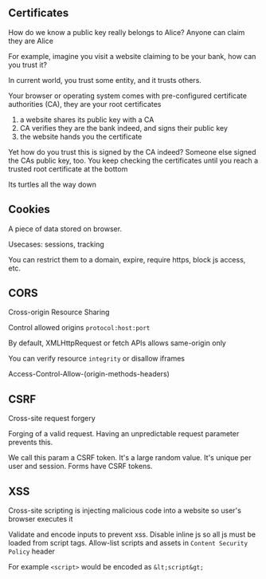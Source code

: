 

## Certificates 

How do we know a public key really belongs to Alice? Anyone can claim they are Alice

For example, imagine you visit a website claiming to be your bank, how can you trust it?

In current world, you trust some entity, and it trusts others. 

Your browser or operating system comes with pre-configured certificate authorities (CA), they are your root certificates
1. a website shares its public key with a CA 
2. CA verifies they are the bank indeed, and signs their public key 
3. the website hands you the certificate 

Yet how do you trust this is signed by the CA indeed? Someone else signed the CAs public key, too. You keep checking the certificates until you reach a trusted root certificate at the bottom 

Its turtles all the way down 


## Cookies 

A piece of data stored on browser. 

Usecases: sessions, tracking

You can restrict them to a domain, expire, require https, block js access, etc. 

## CORS

Cross-origin Resource Sharing 

Control allowed origins `protocol:host:port`

By default, XMLHttpRequest or fetch APIs allows same-origin only 

You can verify resource `integrity` or disallow iframes 

Access-Control-Allow-(origin-methods-headers)

## CSRF

Cross-site request forgery  

Forging of a valid request. Having an unpredictable request parameter prevents this. 

We call this param a CSRF token. It's a large random value. It's unique per user and session. Forms have CSRF tokens. 

## XSS

Cross-site scripting is injecting malicious code into a website so user's browser executes it 

Validate and encode inputs to prevent xss. Disable inline js so all js must be loaded from script tags. Allow-list scripts and assets in `Content Security Policy` header

For example `<script>` would be encoded as `&lt;script&gt;`
